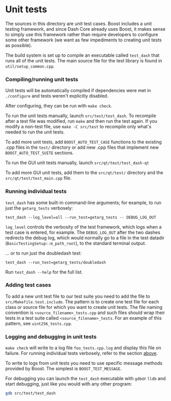 # Unit tests

The sources in this directory are unit test cases. Boost includes a
unit testing framework, and since Dash Core already uses Boost, it makes
sense to simply use this framework rather than require developers to
configure some other framework (we want as few impediments to creating
unit tests as possible).

The build system is set up to compile an executable called `test_dash`
that runs all of the unit tests. The main source file for the test library is found in
`util/setup_common.cpp`.

### Compiling/running unit tests

Unit tests will be automatically compiled if dependencies were met in `./configure`
and tests weren't explicitly disabled.

After configuring, they can be run with `make check`.

To run the unit tests manually, launch `src/test/test_dash`. To recompile
after a test file was modified, run `make` and then run the test again. If you
modify a non-test file, use `make -C src/test` to recompile only what's needed
to run the unit tests.

To add more unit tests, add `BOOST_AUTO_TEST_CASE` functions to the existing
.cpp files in the `test/` directory or add new .cpp files that
implement new `BOOST_AUTO_TEST_SUITE` sections.

To run the GUI unit tests manually, launch `src/qt/test/test_dash-qt`

To add more GUI unit tests, add them to the `src/qt/test/` directory and
the `src/qt/test/test_main.cpp` file.

### Running individual tests

`test_dash` has some built-in command-line arguments; for
example, to run just the `getarg_tests` verbosely:

    test_dash --log_level=all --run_test=getarg_tests -- DEBUG_LOG_OUT

`log_level` controls the verbosity of the test framework, which logs when a
test case is entered, for example. The `DEBUG_LOG_OUT` after the two dashes
redirects the debug log, which would normally go to a file in the test datadir
(`BasicTestingSetup::m_path_root`), to the standard terminal output.

... or to run just the doubledash test:

    test_dash --run_test=getarg_tests/doubledash

Run `test_dash --help` for the full list.

### Adding test cases

To add a new unit test file to our test suite you need
to add the file to `src/Makefile.test.include`. The pattern is to create
one test file for each class or source file for which you want to create
unit tests. The file naming convention is `<source_filename>_tests.cpp`
and such files should wrap their tests in a test suite
called `<source_filename>_tests`. For an example of this pattern,
see `uint256_tests.cpp`.

### Logging and debugging in unit tests

`make check` will write to a log file `foo_tests.cpp.log` and display this file
on failure. For running individual tests verbosely, refer to the section
[above](#running-individual-tests).

To write to logs from unit tests you need to use specific message methods
provided by Boost. The simplest is `BOOST_TEST_MESSAGE`.

For debugging you can launch the `test_dash` executable with `gdb`or `lldb` and
start debugging, just like you would with any other program:

```bash
gdb src/test/test_dash
```
